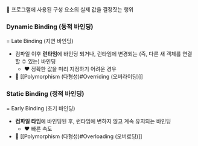 📌 프로그램에 사용된 구성 요소의 실제 값을 결정짓는 행위 
### Dynamic Binding (동적 바인딩)
= Late Binding (지연 바인딩)
- 컴파일 이후 **런타임**에 바인딩 되거나, 런타임에 변경되는 (즉, 다른 새 객체를 연결할 수 있는) 바인딩 
	- ❤️ 정확한 값을 미리 지정하기 어려운 경우
- 🔎 [[Polymorphism (다형성)#Overriding (오버라이딩)]]
### Static Binding (정적 바인딩)
= Early Binding (초기 바인딩)
- **컴파일 타임**에 바인딩된 후, 런타임에 변하지 않고 계속 유지되는 바인딩
	- ❤️ 빠른 속도
- 🔎 [[Polymorphism (다형성)#Overloading (오버로딩)]]